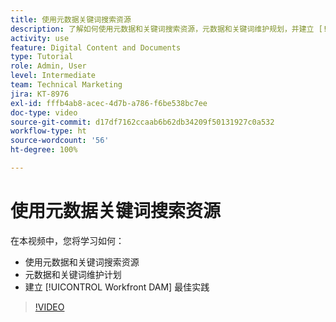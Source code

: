 ```yaml
---
title: 使用元数据关键词搜索资源
description: 了解如何使用元数据和关键词搜索资源，元数据和关键词维护规划，并建立 [!UICONTROL Workfront DAM] 最佳实践。
activity: use
feature: Digital Content and Documents
type: Tutorial
role: Admin, User
level: Intermediate
team: Technical Marketing
jira: KT-8976
exl-id: fffb4ab8-acec-4d7b-a786-f6be538bc7ee
doc-type: video
source-git-commit: d17df7162ccaab6b62db34209f50131927c0a532
workflow-type: ht
source-wordcount: '56'
ht-degree: 100%

---
```


# 使用元数据关键词搜索资源

在本视频中，您将学习如何：

* 使用元数据和关键词搜索资源
* 元数据和关键词维护计划
* 建立 [!UICONTROL Workfront DAM] 最佳实践

>[!VIDEO](https://video.tv.adobe.com/v/3419469/?quality=12&learn=on&enablevpops&captions=chi_hans)
